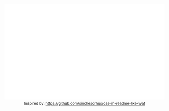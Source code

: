<div align="center">
	<br>
	<a href="https://github.com/stgogm/stgogm/blame/master/header.svg">
		<img src="header.svg" width="800" height="300">
	</a>
	<br>
	<small>Inspired by: <a href="https://github.com/sindresorhus/css-in-readme-like-wat">https://github.com/sindresorhus/css-in-readme-like-wat</a></small>
</div>
